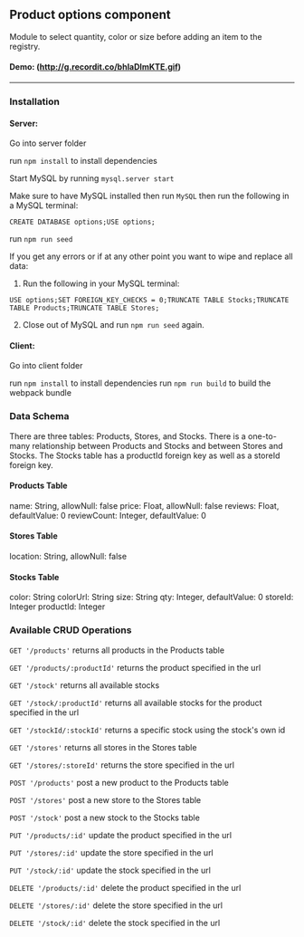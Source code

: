 ## Product options component

 Module to select quantity, color or size before adding an item to the registry.

#### Demo: (http://g.recordit.co/bhIaDImKTE.gif)

------

### Installation

#### Server:

Go into server folder

run  `npm install` to install dependencies

Start MySQL by running `mysql.server start`

Make sure to have MySQL installed then run `MySQL` then run the following in a MySQL terminal:

`CREATE DATABASE options;USE options;`

run `npm run seed`

If you get any errors or if at any other point you want to wipe and replace all data:

1. Run the following in your MySQL terminal:

`USE options;SET FOREIGN_KEY_CHECKS = 0;TRUNCATE TABLE Stocks;TRUNCATE TABLE Products;TRUNCATE TABLE Stores;`

2. Close out of MySQL and run `npm run seed` again.


#### Client:

Go into client folder

run  `npm install` to install dependencies
run `npm run build` to build the webpack bundle

### Data Schema
There are three tables: Products, Stores, and Stocks. There is a one-to-many relationship between Products and Stocks and between Stores and Stocks. The Stocks table has a productId foreign key as well as a storeId foreign key.

#### Products Table
name: String, allowNull: false
price: Float, allowNull: false
reviews: Float, defaultValue: 0
reviewCount: Integer, defaultValue: 0

#### Stores Table
location: String, allowNull: false

#### Stocks Table
color: String
colorUrl: String
size: String
qty: Integer, defaultValue: 0
storeId: Integer
productId: Integer

### Available CRUD Operations

`GET '/products'` returns all products in the Products table

`GET '/products/:productId'` returns the product specified in the url

`GET '/stock'` returns all available stocks

`GET '/stock/:productId'` returns all available stocks for the product specified in the url

`GET '/stockId/:stockId'` returns a specific stock using the stock's own id

`GET '/stores'` returns all stores in the Stores table

`GET '/stores/:storeId'` returns the store specified in the url

`POST '/products'` post a new product to the Products table

`POST '/stores'` post a new store to the Stores table

`POST '/stock'` post a new stock to the Stocks table

`PUT '/products/:id'` update the product specified in the url

`PUT '/stores/:id'` update the store specified in the url

`PUT '/stock/:id'` update the stock specified in the url

`DELETE '/products/:id'` delete the product specified in the url

`DELETE '/stores/:id'` delete the store specified in the url

`DELETE '/stock/:id'` delete the stock specified in the url
